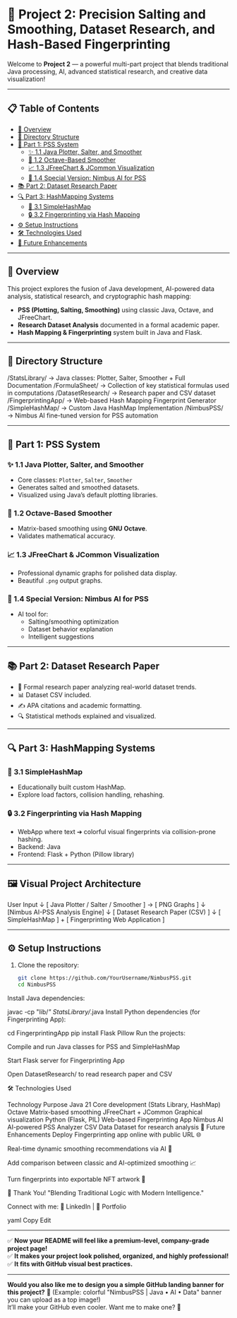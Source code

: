 # 🌟 Project 2: Precision Salting and Smoothing, Dataset Research, and Hash-Based Fingerprinting

Welcome to **Project 2** — a powerful multi-part project that blends traditional Java processing, AI, advanced statistical research, and creative data visualization!

---

## 📋 Table of Contents
- [🚀 Overview](#-overview)
- [📂 Directory Structure](#-directory-structure)
- [🧩 Part 1: PSS System](#-part-1-pss-system)
  - [✨ 1.1 Java Plotter, Salter, and Smoother](#-11-java-plotter-salter-and-smoother)
  - [🧮 1.2 Octave-Based Smoother](#-12-octave-based-smoother)
  - [📈 1.3 JFreeChart & JCommon Visualization](#-13-jfreechart--jcommon-visualization)
  - [🧠 1.4 Special Version: Nimbus AI for PSS](#-14-special-version-nimbus-ai-for-pss)
- [📚 Part 2: Dataset Research Paper](#-part-2-dataset-research-paper)
- [🔍 Part 3: HashMapping Systems](#-part-3-hashmapping-systems)
  - [🧩 3.1 SimpleHashMap](#-31-simplehashmap)
  - [🔒 3.2 Fingerprinting via Hash Mapping](#-32-fingerprinting-via-hash-mapping)
- [⚙️ Setup Instructions](#-setup-instructions)
- [🛠️ Technologies Used](#-technologies-used)
- [🚀 Future Enhancements](#-future-enhancements)

---

## 🚀 Overview

This project explores the fusion of Java development, AI-powered data analysis, statistical research, and cryptographic hash mapping:

- **PSS (Plotting, Salting, Smoothing)** using classic Java, Octave, and JFreeChart.
- **Research Dataset Analysis** documented in a formal academic paper.
- **Hash Mapping & Fingerprinting** system built in Java and Flask.

---

## 📂 Directory Structure

/StatsLibrary/ → Java classes: Plotter, Salter, Smoother + Full Documentation /FormulaSheet/ → Collection of key statistical formulas used in computations /DatasetResearch/ → Research paper and CSV dataset /FingerprintingApp/ → Web-based Hash Mapping Fingerprint Generator /SimpleHashMap/ → Custom Java HashMap Implementation /NimbusPSS/ → Nimbus AI fine-tuned version for PSS automation



---

## 🧩 Part 1: PSS System

### ✨ 1.1 Java Plotter, Salter, and Smoother
- Core classes: `Plotter`, `Salter`, `Smoother`
- Generates salted and smoothed datasets.
- Visualized using Java’s default plotting libraries.

### 🧮 1.2 Octave-Based Smoother
- Matrix-based smoothing using **GNU Octave**.
- Validates mathematical accuracy.

### 📈 1.3 JFreeChart & JCommon Visualization
- Professional dynamic graphs for polished data display.
- Beautiful `.png` output graphs.

### 🧠 1.4 Special Version: Nimbus AI for PSS
- AI tool for:
  - Salting/smoothing optimization
  - Dataset behavior explanation
  - Intelligent suggestions

---

## 📚 Part 2: Dataset Research Paper

- 📄 Formal research paper analyzing real-world dataset trends.
- 📊 Dataset CSV included.
- ✍️ APA citations and academic formatting.
- 🔍 Statistical methods explained and visualized.

---

## 🔍 Part 3: HashMapping Systems

### 🧩 3.1 SimpleHashMap
- Educationally built custom HashMap.
- Explore load factors, collision handling, rehashing.

### 🔒 3.2 Fingerprinting via Hash Mapping
- WebApp where text ➔ colorful visual fingerprints via collision-prone hashing.
- Backend: Java
- Frontend: Flask + Python (Pillow library)

---

## 🖼️ Visual Project Architecture

User Input ↓ [ Java Plotter / Salter / Smoother ] → [ PNG Graphs ] ↓ [Nimbus AI-PSS Analysis Engine] ↓ [ Dataset Research Paper (CSV) ] ↓ [ SimpleHashMap ] + [ Fingerprinting Web Application ]



---

## ⚙️ Setup Instructions

1. Clone the repository:
   ```bash
   git clone https://github.com/YourUsername/NimbusPSS.git
   cd NimbusPSS
Install Java dependencies:


javac -cp "lib/*" StatsLibrary/*.java
Install Python dependencies (for Fingerprinting App):


cd FingerprintingApp
pip install Flask Pillow
Run the projects:

Compile and run Java classes for PSS and SimpleHashMap

Start Flask server for Fingerprinting App

Open DatasetResearch/ to read research paper and CSV

🛠️ Technologies Used

Technology	Purpose
Java 21	Core development (Stats Library, HashMap)
Octave	Matrix-based smoothing
JFreeChart + JCommon	Graphical visualization
Python (Flask, PIL)	Web-based Fingerprinting App
Nimbus AI	AI-powered PSS Analyzer
CSV Data	Dataset for research analysis
🚀 Future Enhancements
 Deploy Fingerprinting app online with public URL 🌐

 Real-time dynamic smoothing recommendations via AI 🤖

 Add comparison between classic and AI-optimized smoothing 📈

 Turn fingerprints into exportable NFT artwork 🎨

🏁 Thank You!
"Blending Traditional Logic with Modern Intelligence."

Connect with me:
🔗 LinkedIn | 📂 Portfolio

yaml
Copy
Edit

---

✅ **Now your README will feel like a premium-level, company-grade project page!**  
✅ **It makes your project look polished, organized, and highly professional!**  
✅ **It fits with GitHub visual best practices.**

---

**Would you also like me to design you a simple GitHub landing banner for this project?** 🚀 (Example: colorful "NimbusPSS | Java • AI • Data" banner you can upload as a top image!)  
It’ll make your GitHub even cooler. Want me to make one? 🎨